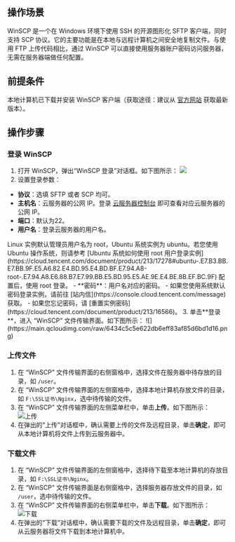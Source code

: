## 操作场景
WinSCP 是一个在 Windows 环境下使用 SSH 的开源图形化 SFTP 客户端，同时支持 SCP 协议。它的主要功能是在本地与远程计算机之间安全地复制文件。与使用 FTP 上传代码相比，通过 WinSCP 可以直接使用服务器账户密码访问服务器，无需在服务器端做任何配置。

## 前提条件
本地计算机已下载并安装 WinSCP 客户端（获取途径：建议从 [官方网站](http://winscp.net/eng/docs/lang:chs) 获取最新版本）。

## 操作步骤

### 登录 WinSCP

1. 打开 WinSCP，弹出“WinSCP 登录”对话框。如下图所示：
![](https://mc.qcloudimg.com/static/img/98d96ee1c3b65a3d94e99bb447c8a294/22.png)
2. 设置登录参数：
 - **协议**：选填 SFTP 或者 SCP 均可。
 - **主机名**：云服务器的公网 IP。登录 [云服务器控制台](https://console.cloud.tencent.com/cvm) 即可查看对应云服务器的公网 IP。
 - **端口**：默认为22。
 - **用户名**：登录云服务器的用户名。
 <dx-alert infotype="explain" title="">
 Linux 实例默认管理员用户名为 root，Ubuntu 系统实例为 ubuntu。若您使用 Ubuntu 操作系统，则请参考 [Ubuntu 系统如何使用 root 用户登录实例](https://cloud.tencent.com/document/product/213/17278#ubuntu-.E7.B3.BB.E7.BB.9F.E5.A6.82.E4.BD.95.E4.BD.BF.E7.94.A8-root-.E7.94.A8.E6.88.B7.E7.99.BB.E5.BD.95.E5.AE.9E.E4.BE.8B.EF.BC.9F) 配置后，使用 root 登录。
</dx-alert>
 - **密码**：用户名对应的密码。
	 - 如果您使用系统默认密码登录实例，请前往 [站内信](https://console.cloud.tencent.com/message) 获取。
	 - 如果您忘记密码，请 [重置实例密码](https://cloud.tencent.com/document/product/213/16566)。
3. 单击**登录**，进入 “WinSCP” 文件传输界面。如下图所示：
![](https://main.qcloudimg.com/raw/6434c5c5e622db6eff83af85d6bd1d16.png)

### 上传文件
1. 在 “WinSCP” 文件传输界面的右侧窗格中，选择文件在服务器中待存放的目录，如 `/user`。
2. 在 “WinSCP” 文件传输界面的左侧窗格中，选择本地计算机存放文件的目录，如 `F:\SSL证书\Nginx`，选中待传输的文件。
3. 在 “WinSCP” 文件传输界面的左侧菜单栏中，单击**上传**。如下图所示：
![上传](https://main.qcloudimg.com/raw/3d0ed8cf62d43bc2b5ece58ae9b513a6.png)
4. 在弹出的“上传”对话框中，确认需要上传的文件及远程目录，单击**确定**，即可从本地计算机将文件上传到云服务器中。

### 下载文件
1. 在 “WinSCP” 文件传输界面的左侧窗格中，选择待下载至本地计算机的存放目录，如 `F:\SSL证书\Nginx`。
2. 在 “WinSCP” 文件传输界面是右侧窗格中，选择服务器存放文件的目录，如 `/user`，选中待传输的文件。
3. 在 “WinSCP” 文件传输界面的右侧菜单栏中，单击**下载**。如下图所示：
![下载](https://main.qcloudimg.com/raw/b287a5507406fc97a4718f3e314e2aaf.png)
4. 在弹出的“下载”对话框中，确认需要下载的文件及远程目录，单击**确定**，即可从云服务器将文件下载到本地计算机中。


